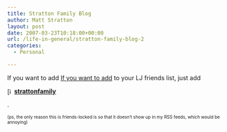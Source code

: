 ```yaml
---
title: Stratton Family Blog
author: Matt Stratton
layout: post
date: 2007-03-23T10:18:00+00:00
url: /life-in-general/stratton-family-blog-2
categories:
  - Personal

---
```

If you want to add [If you want to add][1] to your LJ friends list, just add 

<div class="ljuser">
  <a href="https://syndicated.livejournal.com/strattonfamily/profile"><img width="16" height="16" style="border:0 none;vertical-align:bottom;" alt="[info]" src="https://stat.livejournal.com/img/syndicated.gif" /></a><a href="https://syndicated.livejournal.com/strattonfamily/"><b>strattonfamily</b></a>
</div>

.

<font size="1">(ps, the only reason this is friends-locked is so that it doesn&#8217;t show up in my RSS feeds, which would be annoying)</font>

 [1]: https://www.strattonlife.com/